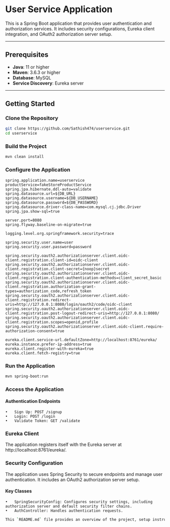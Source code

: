 # User Service Application

This is a Spring Boot application that provides user authentication and authorization services. It includes security configurations, Eureka client integration, and OAuth2 authorization server setup.

---

## Prerequisites

- **Java**: 11 or higher
- **Maven**: 3.6.3 or higher
- **Database**: MySQL
- **Service Discovery**: Eureka server

---

## Getting Started

### Clone the Repository

```bash
git clone https://github.com/Sathish474/userservice.git
cd userservice
```

### Build the Project

```bash 
mvn clean install
```
### Configure the Application
```properties
spring.application.name=userservice
productService=fakeStoreProductService
spring.jpa.hibernate.ddl-auto=validate
spring.datasource.url=${DB_URL}
spring.datasource.username=${DB_USERNAME}
spring.datasource.password=${DB_PASSWORD}
spring.datasource.driver-class-name=com.mysql.cj.jdbc.Driver
spring.jpa.show-sql=true

server.port=8080
spring.flyway.baseline-on-migrate=true

logging.level.org.springframework.security=trace

spring.security.user.name=user
spring.security.user.password=password

spring.security.oauth2.authorizationserver.client.oidc-client.registration.client-id=oidc-client
spring.security.oauth2.authorizationserver.client.oidc-client.registration.client-secret={noop}secret
spring.security.oauth2.authorizationserver.client.oidc-client.registration.client-authentication-methods=client_secret_basic
spring.security.oauth2.authorizationserver.client.oidc-client.registration.authorization-grant-types=authorization_code,refresh_token
spring.security.oauth2.authorizationserver.client.oidc-client.registration.redirect-uris=http://127.0.0.1:8080/login/oauth2/code/oidc-client
spring.security.oauth2.authorizationserver.client.oidc-client.registration.post-logout-redirect-uris=http://127.0.0.1:8080/
spring.security.oauth2.authorizationserver.client.oidc-client.registration.scopes=openid,profile
spring.security.oauth2.authorizationserver.client.oidc-client.require-authorization-consent=true

eureka.client.service-url.defaultZone=http://localhost:8761/eureka/
eureka.instance.prefer-ip-address=true
eureka.client.register-with-eureka=true
eureka.client.fetch-registry=true
```
### Run the Application
```bash 
mvn spring-boot:run
```

### Access the Application

#### Authentication Endpoints
	•	Sign Up: POST /signup
	•	Login: POST /login
	•	Validate Token: GET /validate

### Eureka Client
The application registers itself with the Eureka server at http://localhost:8761/eureka/.  

### Security Configuration
The application uses Spring Security to secure endpoints and manage user authentication. It includes an OAuth2 authorization server setup.  

#### Key Classes
	•	SpringSecurityConfig: Configures security settings, including authorization server and default security filter chains.
	•	AuthController: Handles authentication requests.

```bash 
This `README.md` file provides an overview of the project, setup instructions, and key information about the application's configuration and endpoints.
``` 
